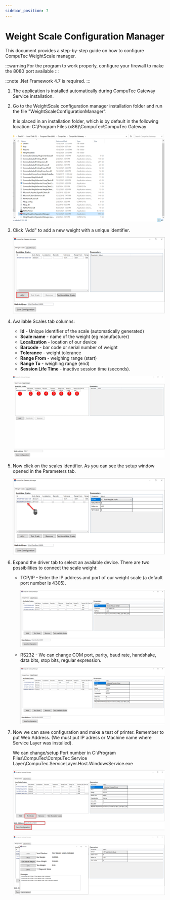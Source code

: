 ```yaml
---
sidebar_position: 7
---
```


# Weight Scale Configuration Manager

This document provides a step-by-step guide on how to configure CompuTec WeightScale manager.

:::warning
    For the program to work properly, configure your firewall to make the 8080 port available
:::

:::note
    .Net Framework 4.7 is required.
:::

1. The application is installed automatically during CompuTec Gateway Service installation.
2. Go to the WeightScale configuration manager installation folder and run the file "WeightScaleConfigurationManager".

    It is placed in an installation folder, which is by default in the following location: C:\Program Files (x86)\CompuTec\CompuTec Gateway

    ![Folder](./media/label-printers-configuration/22222.png)
3. Click "Add" to add a new weight with a unique identifier.

    ![Add](./media/label-printers-configuration/add-label-printers.png)
4. Available Scales tab columns:

    - **Id** - Unique identifier of the scale (automatically generated)
    - **Scale name** - name of the weight (eg manufacturer)
    - **Localization** - location of our device
    - **Barcode** - bar code or serial number of weight
    - **Tolerance** - weight tolerance
    - **Range From** - weighing range (start)
    - **Range To** - weighing range (end)
    - **Session Life Time** - inactive session time (seconds).

    ![Labels](./media/gate2.webp)
5. Now click on the scales identifier. As you can see the setup window opened in the Parameters tab.

    ![Click](./media/weight-scale-configuration-manager/scales.png)
6. Expand the driver tab to select an available device. There are two possibilities to connect the scale weight:

    - TCP/IP - Enter the IP address and port of our weight scale (a default port number is 4305).

        ![Gate](./media/weight-scale-configuration-manager/weight-scales-parameters.png)
    - RS232 - We can change COM port, parity, baud rate, handshake, data bits, stop bits, regular expression.

        ![Full](./media/weight-scale-configuration-manager/image-4.png)

7. Now we can save configuration and make a test of printer. Remember to put Web Address. (We must put IP adress or Machine name where Service Layer was installed).

    We can change/setup Port number in C:\Program Files\CompuTec\CompuTec Service Layer\CompuTec.ServiceLayer.Host.WindowsService.exe

    ![Save](./media/weight-scale-configuration-manager/save-configuration.png)

    ![Test Drivers](./media/weight-scale-configuration-manager/image-6.png)
